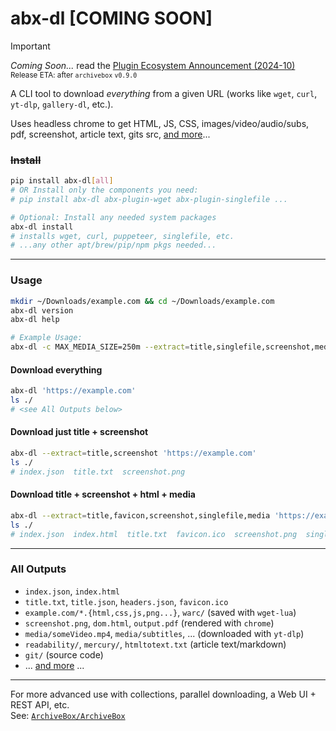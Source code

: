# abx-dl [COMING SOON]

> [!IMPORTANT]  
> *Coming Soon...*  read the [Plugin Ecosystem Announcement (2024-10)](https://docs.sweeting.me/s/archivebox-plugin-ecosystem-announcement#%F0%9F%94%A2-For-the-minimalists-who-just-want-something-simple)  
> <sub>Release ETA: after `archivebox` `v0.9.0`</sub>


A CLI tool to download *everything* from a given URL (works like `wget`, `curl`, `yt-dlp`, `gallery-dl`, etc.).

Uses headless chrome to get HTML, JS, CSS, images/video/audio/subs, pdf, screenshot, article text, gits src, [and more](https://github.com/ArchiveBox/abx-dl#All-Outputs)...

### ~~Install~~

```bash
pip install abx-dl[all]
# OR Install only the components you need:
# pip install abx-dl abx-plugin-wget abx-plugin-singlefile ...

# Optional: Install any needed system packages
abx-dl install  
# installs wget, curl, puppeteer, singlefile, etc.
# ...any other apt/brew/pip/npm pkgs needed...
```

---

### Usage
```bash
mkdir ~/Downloads/example.com && cd ~/Downloads/example.com
abx-dl version
abx-dl help

# Example Usage:
abx-dl -c MAX_MEDIA_SIZE=250m --extract=title,singlefile,screenshot,media 'https://youtube.com/watch?v=123abc
```

#### Download everything

```bash
abx-dl 'https://example.com'
ls ./
# <see All Outputs below>
```

#### Download just title + screenshot

```bash
abx-dl --extract=title,screenshot 'https://example.com'
ls ./
# index.json  title.txt  screenshot.png
```

#### Download title + screenshot + html + media

```bash
abx-dl --extract=title,favicon,screenshot,singlefile,media 'https://example.com'
ls ./
# index.json  index.html  title.txt  favicon.ico  screenshot.png  singlefile.html  media/Some_video.mp4
```

---

### All Outputs

- `index.json`, `index.html`
- `title.txt`, `title.json`, `headers.json`, `favicon.ico`
- `example.com/*.{html,css,js,png...}`, `warc/`  (saved with `wget-lua`)
- `screenshot.png`, `dom.html`, `output.pdf` (rendered with `chrome`)
- `media/someVideo.mp4`, `media/subtitles`, ... (downloaded with `yt-dlp`)
- `readability/`, `mercury/`, `htmltotext.txt` (article text/markdown)
- `git/` (source code)
- ... [and more](https://github.com/ArchiveBox/ArchiveBox#output-formats) ...

---

For more advanced use with collections, parallel downloading, a Web UI + REST API, etc.  
See: [`ArchiveBox/ArchiveBox`](https://github.com/ArchiveBox/ArchiveBox)
